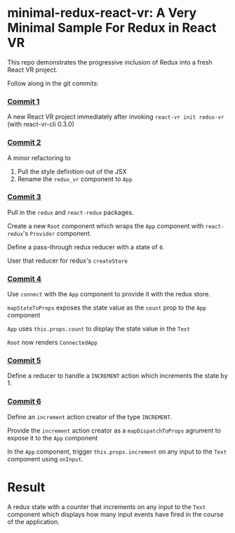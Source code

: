 # minimal-redux-react-vr: A Very Minimal Sample For Redux in React VR

This repo demonstrates the progressive inclusion of Redux into a fresh React VR project.

Follow along in the git commits:

### [Commit 1](https://github.com/FLGMwt/minimal-redux-react-vr/commit/f21a7b9a75dc724bf0b3f9fa9200a2c5433e075e)

A new React VR project immediately after invoking `react-vr init redux-vr` (with react-vr-cli 0.3.0)

### [Commit 2](https://github.com/FLGMwt/minimal-redux-react-vr/commit/b3b991440c7caf8fbe8417e6c38423bada39e1a0)

A minor refactoring to 

1. Pull the style definition out of the JSX
2. Rename the `redux_vr` component to `App`

### [Commit 3](https://github.com/FLGMwt/minimal-redux-react-vr/commit/36ea05d52aa8475c34f3b33bf663cc3d445f3049)

Pull in the `redux` and `react-redux` packages.

Create a new `Root` component which wraps the `App` component with `react-redux`'s `Provider` component.

Define a pass-through redux reducer with a state of `0`.

User that reducer for redux's `createStore`

### [Commit 4](https://github.com/FLGMwt/minimal-redux-react-vr/commit/da4b260d5edc874212bb82c393687a79f441bf90)

Use `connect` with the `App` component to provide it with the redux store.

`mapStateToProps` exposes the state value as the `count` prop to the `App` component

`App` uses `this.props.count` to display the state value in the `Text`

`Root` now renders `ConnectedApp`

### [Commit 5](https://github.com/FLGMwt/minimal-redux-react-vr/commit/3e47e9db9531eb4419865472cb0b93c60de64b0f)

Define a reducer to handle a `INCREMENT` action which increments the state by 1.

### [Commit 6](https://github.com/FLGMwt/minimal-redux-react-vr/commit/6821680230f53f8b035ec70d151ae5e39f2ad529)

Define an `increment` action creator of the type `INCREMENT`.

Provide the `increment` action creator as a `mapDispatchToProps` agrument to expose it to the `App` component

In the `App` component, trigger `this.props.increment` on any input to the `Text` component using `onInput`.

# Result

A redux state with a counter that increments on any input to the `Text` component which displays how many input events have fired in the course of the application.
